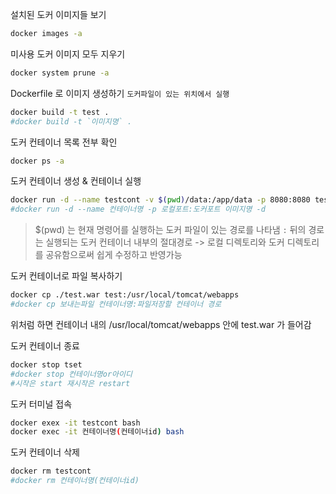 

설치된 도커 이미지들 보기
```bash
docker images -a
```

미사용 도커 이미지 모두 지우기
```bash
docker system prune -a 
```

Dockerfile 로 이미지 생성하기 `도커파일이 있는 위치에서 실행`
```bash
docker build -t test .
#docker build -t `이미지명` .
```

도커 컨테이너 목록 전부 확인
```bash
docker ps -a
```

도커 컨테이너 생성 & 컨테이너 실행
```bash
docker run -d --name testcont -v $(pwd)/data:/app/data -p 8080:8080 test
#docker run -d --name 컨테이너명 -p 로컬포트:도커포트 이미지명 -d
```
>  $(pwd) 는 현재 명령어를 실행하는 도커 파일이 있는 경로를 나타냄
`:` 뒤의 경로는 실행되는 도커 컨테이너 내부의 절대경로
-> 로컬 디렉토리와 도커 디렉토리를 공유함으로써 쉽게 수정하고 반영가능

도커 컨테이너로 파일 복사하기
```bash
docker cp ./test.war test:/usr/local/tomcat/webapps
#docker cp 보내는파일 컨테이너명:파일저장할 컨테이너 경로
```
위처럼 하면 컨테이너 내의 /usr/local/tomcat/webapps 안에 test.war 가 들어감

도커 컨테이너 종료
```bash
docker stop tset
#docker stop 컨테이너명or아이디
#시작은 start 재시작은 restart
```

도커 터미널 접속
```bash
docker exex -it testcont bash
docker exec -it 컨테이너명(컨테이너id) bash
```

도커 컨테이너 삭제
```bash
docker rm testcont
#docker rm 컨테이너명(컨테이너id)
```

